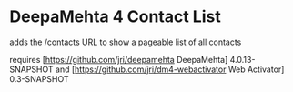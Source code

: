 
DeepaMehta 4 Contact List
=========================

adds the /contacts URL to show a pageable list of all contacts

requires [https://github.com/jri/deepamehta DeepaMehta] 4.0.13-SNAPSHOT
and [https://github.com/jri/dm4-webactivator Web Activator] 0.3-SNAPSHOT


